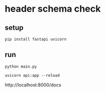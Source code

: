 # header schema check

## setup

```shell
pip install fastapi uvicorn
```

## run

```shell
python main.py
```

```shell
uvicorn api:app --reload
```

http://localhost:8000/docs
